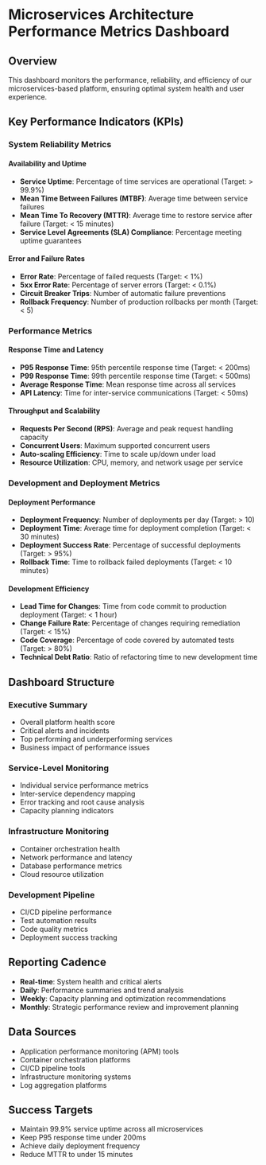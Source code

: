 # Microservices Architecture Performance Metrics Dashboard

## Overview
This dashboard monitors the performance, reliability, and efficiency of our microservices-based platform, ensuring optimal system health and user experience.

## Key Performance Indicators (KPIs)

### System Reliability Metrics

#### Availability and Uptime
- **Service Uptime**: Percentage of time services are operational (Target: > 99.9%)
- **Mean Time Between Failures (MTBF)**: Average time between service failures
- **Mean Time To Recovery (MTTR)**: Average time to restore service after failure (Target: < 15 minutes)
- **Service Level Agreements (SLA) Compliance**: Percentage meeting uptime guarantees

#### Error and Failure Rates
- **Error Rate**: Percentage of failed requests (Target: < 1%)
- **5xx Error Rate**: Percentage of server errors (Target: < 0.1%)
- **Circuit Breaker Trips**: Number of automatic failure preventions
- **Rollback Frequency**: Number of production rollbacks per month (Target: < 5)

### Performance Metrics

#### Response Time and Latency
- **P95 Response Time**: 95th percentile response time (Target: < 200ms)
- **P99 Response Time**: 99th percentile response time (Target: < 500ms)
- **Average Response Time**: Mean response time across all services
- **API Latency**: Time for inter-service communications (Target: < 50ms)

#### Throughput and Scalability
- **Requests Per Second (RPS)**: Average and peak request handling capacity
- **Concurrent Users**: Maximum supported concurrent users
- **Auto-scaling Efficiency**: Time to scale up/down under load
- **Resource Utilization**: CPU, memory, and network usage per service

### Development and Deployment Metrics

#### Deployment Performance
- **Deployment Frequency**: Number of deployments per day (Target: > 10)
- **Deployment Time**: Average time for deployment completion (Target: < 30 minutes)
- **Deployment Success Rate**: Percentage of successful deployments (Target: > 95%)
- **Rollback Time**: Time to rollback failed deployments (Target: < 10 minutes)

#### Development Efficiency
- **Lead Time for Changes**: Time from code commit to production deployment (Target: < 1 hour)
- **Change Failure Rate**: Percentage of changes requiring remediation (Target: < 15%)
- **Code Coverage**: Percentage of code covered by automated tests (Target: > 80%)
- **Technical Debt Ratio**: Ratio of refactoring time to new development time

## Dashboard Structure

### Executive Summary
- Overall platform health score
- Critical alerts and incidents
- Top performing and underperforming services
- Business impact of performance issues

### Service-Level Monitoring
- Individual service performance metrics
- Inter-service dependency mapping
- Error tracking and root cause analysis
- Capacity planning indicators

### Infrastructure Monitoring
- Container orchestration health
- Network performance and latency
- Database performance metrics
- Cloud resource utilization

### Development Pipeline
- CI/CD pipeline performance
- Test automation results
- Code quality metrics
- Deployment success tracking

## Reporting Cadence
- **Real-time**: System health and critical alerts
- **Daily**: Performance summaries and trend analysis
- **Weekly**: Capacity planning and optimization recommendations
- **Monthly**: Strategic performance review and improvement planning

## Data Sources
- Application performance monitoring (APM) tools
- Container orchestration platforms
- CI/CD pipeline tools
- Infrastructure monitoring systems
- Log aggregation platforms

## Success Targets
- Maintain 99.9% service uptime across all microservices
- Keep P95 response time under 200ms
- Achieve daily deployment frequency
- Reduce MTTR to under 15 minutes